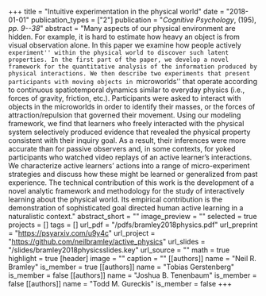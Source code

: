 +++
title = "Intuitive experimentation in the physical world"
date = "2018-01-01"
publication_types = ["2"]
publication = "_Cognitive Psychology_, (195), _pp. 9--38_"
abstract = "Many aspects of our physical environment are hidden. For example, it is hard to estimate how heavy an object is from visual observation alone. In this paper we examine how people actively ``experiment'' within the physical world to discover such latent properties. In the first part of the paper, we develop a novel framework for the quantitative analysis of the information produced by physical interactions. We then describe two experiments that present participants with moving objects in ``microworlds'' that operate according to continuous spatiotemporal dynamics similar to everyday physics (i.e., forces of gravity, friction, etc.). Participants were asked to interact with objects in the microworlds in order to identify their masses, or the forces of attraction/repulsion that governed their movement. Using our modeling framework, we find that learners who freely interacted with the physical system selectively produced evidence that revealed the physical property consistent with their inquiry goal. As a result, their inferences were more accurate than for passive observers and, in some contexts, for yoked participants who watched video replays of an active learner’s interactions. We characterize active learners’ actions into a range of micro-experiment strategies and discuss how these might be learned or generalized from past experience. The technical contribution of this work is the development of a novel analytic framework and methodology for the study of interactively learning about the physical world. Its empirical contribution is the demonstration of sophisticated goal directed human active learning in a naturalistic context."
abstract_short = ""
image_preview = ""
selected = true
projects = []
tags = []
url_pdf = "/pdfs/bramley2018physics.pdf"
url_preprint = "https://psyarxiv.com/u9y4c"
url_project = "https://github.com/neilbramley/active_physics"
url_slides = "/slides/bramley2018physicsslides.key"
url_source = ""
math = true
highlight = true
[header]
image = ""
caption = ""
[[authors]]
	name = "Neil R. Bramley"
	is_member = true
[[authors]]
	name = "Tobias Gerstenberg"
	is_member = false
[[authors]]
	name = "Joshua B. Tenenbaum"
	is_member = false
[[authors]]
	name = "Todd M. Gureckis"
	is_member = false
+++
